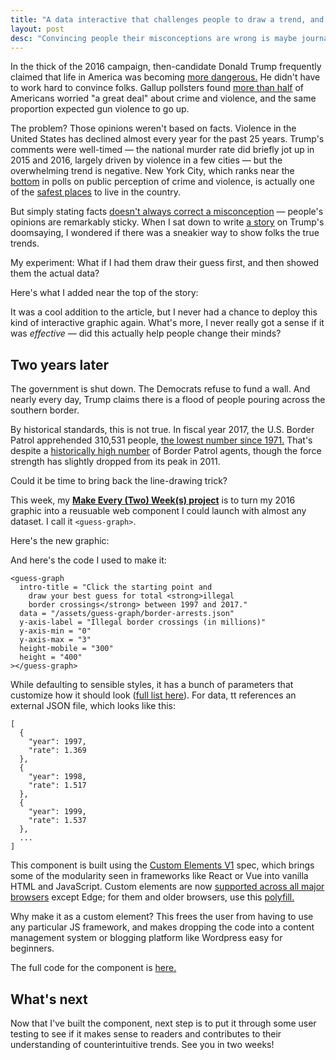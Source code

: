 ```yaml
---
title: "A data interactive that challenges people to draw a trend, and then shows them reality"
layout: post
desc: "Convincing people their misconceptions are wrong is maybe journalism's toughest job. Could a participatory exercise make that easier?"
---
```


In the thick of the 2016 campaign, then-candidate Donald Trump frequently claimed that life in America was becoming [more dangerous.](https://twitter.com/realDonaldTrump/status/752834632907943936) He didn't have to work hard to convince folks. Gallup pollsters found [more than half](http://www.gallup.com/poll/190475/americans-concern-crime-climbs-year-high.aspx) of Americans worried "a great deal" about crime and violence, and the same proportion expected gun violence to go up. 

The problem? Those opinions weren't based on facts. Violence in the United States has declined almost every year for the past 25 years. Trump's comments were well-timed — the national murder rate did briefly jot up in 2015 and 2016, largely driven by violence in a few cities — but the overwhelming trend is negative. New York City, which ranks near the [bottom](https://today.yougov.com/topics/lifestyle/articles-reports/2014/09/15/what-is-americas-most-dangerous-city) in polls on public perception of crime and violence, is actually one of the [safest places](https://www.brennancenter.org/sites/default/files/publications/2018_09_CrimeAnalysisV6.pdf) to live in the country.

But simply stating facts [doesn't always correct a misconception](https://www.tandfonline.com/doi/full/10.1080/01296612.2017.1384145) — people's opinions are remarkably sticky. When I sat down to write [a story](https://www.theatlantic.com/politics/archive/2016/07/is-violence-in-america-going-up-or-down/491384/) on Trump's doomsaying, I wondered if there was a sneakier way to show folks the true trends. 

My experiment: What if I had them draw their guess first, and then showed them the actual data?

Here's what I added near the top of the story:

<div style = "max-width: 800px; margin: auto">
<guess-graph
  intro-title = "Click the starting point and drag to draw the changing <strong>murder rate</strong> between 1985-2014."
  data = "https://s3.amazonaws.com/the-atlantic/homicide-rate/data/homicides-small.json"
  y-axis-label = "Homicides per 100,000 people"
  x-axis-ticks = "1986,1988,1990,1992,1994,1996,1998,2000,2002,2004,2006,2008,2010,2012,2014"
  x-axis-ticks-mobile = "1985,1990,1995,2000,2005,2010,2014"
  x-axis-min = "1985"
  x-axis-max = "2014"
  y-axis-min = "0"
  y-axis-max = "16"
  result-message='false'
  height-mobile = "300"
  height = "400"
></guess-graph>
</div>

It was a cool addition to the article, but I never had a chance to deploy this kind of interactive graphic again. What's more, I never really got a sense if it was _effective_ — did this actually help people change their minds?

## Two years later

The government is shut down. The Democrats refuse to fund a wall. And nearly every day, Trump claims there is a flood of people pouring across the southern border.

By historical standards, this is not true. In fiscal year 2017, the U.S. Border Patrol apprehended 310,531 people, [the lowest number since 1971.](https://www.cbp.gov/sites/default/files/assets/documents/2017-Dec/BP%20Total%20Apps%20FY1925-FY2017.pdf) That's despite a [historically high number](https://www.cbp.gov/sites/default/files/assets/documents/2017-Dec/BP%20Staffing%20FY1992-FY2017.pdf) of Border Patrol agents, though the force strength has slightly dropped from its peak in 2011.

Could it be time to bring back the line-drawing trick?

This week, my [**Make Every (Two) Week(s) project**](http://www.andrewmcgill.me/2019/01/01/new-year-new-make-every-week-resolutions.html) is to turn my 2016 graphic into a reusuable web component I could launch with almost any dataset. I call it `<guess-graph>`.

Here's the new graphic:

<div style = "max-width: 800px; margin: auto">
<guess-graph
  intro-title = "Click the starting point and draw your best guess for <strong>total illegal border crossings</strong> between 1997 and 2017."
  data = "/assets/guess-graph/border-arrests.json"
  y-axis-label = "Illegal border crossings (in millions)"
  y-axis-min = "0"
  y-axis-max = "3"
  height-mobile = "300"
  height = "500"
></guess-graph>
</div>
<script src="/assets/guess-graph/bundle.js"></script>

And here's the code I used to make it:

```
<guess-graph
  intro-title = "Click the starting point and 
    draw your best guess for total <strong>illegal 
    border crossings</strong> between 1997 and 2017."
  data = "/assets/guess-graph/border-arrests.json"
  y-axis-label = "Illegal border crossings (in millions)"
  y-axis-min = "0"
  y-axis-max = "3"
  height-mobile = "300"
  height = "400"
></guess-graph>
```

While defaulting to sensible styles, it has a bunch of parameters that customize how it should look ([full list here](https://github.com/arm5077/guess-graph#customization)). For data, tt references an external JSON file, which looks like this:

```
[
  {
    "year": 1997,
    "rate": 1.369
  },
  {
    "year": 1998,
    "rate": 1.517
  },
  {
    "year": 1999,
    "rate": 1.537
  },
  ...
]
``` 

This component is built using the [Custom Elements V1](https://html.spec.whatwg.org/multipage/custom-elements.html#custom-elements) spec, which brings some of the modularity seen in frameworks like React or Vue into vanilla HTML and JavaScript. Custom elements are now [supported across all major browsers](https://caniuse.com/#feat=custom-elementsv1) except Edge; for them and older browsers, use this [polyfill.](https://github.com/webcomponents/custom-elements/)

Why make it as a custom element? This frees the user from having to use any particular JS framework, and makes dropping the code into a content management system or blogging platform like Wordpress easy for beginners.

The full code for the component is [here.](https://github.com/arm5077/guess-graph)

## What's next
Now that I've built the component, next step is to put it through some user testing to see if it makes sense to readers and contributes to their understanding of counterintuitive trends. See you in two weeks!